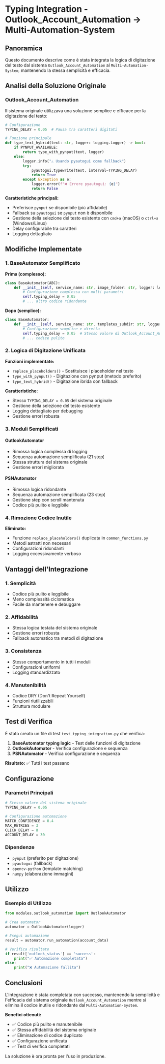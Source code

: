 # Typing Integration - Outlook_Account_Automation → Multi-Automation-System

## Panoramica

Questo documento descrive come è stata integrata la logica di digitazione del testo dal sistema `Outlook_Account_Automation` al `Multi-Automation-System`, mantenendo la stessa semplicità e efficacia.

## Analisi della Soluzione Originale

### Outlook_Account_Automation
Il sistema originale utilizzava una soluzione semplice e efficace per la digitazione del testo:

```python
# Configurazione
TYPING_DELAY = 0.05  # Pausa tra caratteri digitati

# Funzione principale
def type_text_hybrid(text: str, logger: logging.Logger) -> bool:
    if PYNPUT_AVAILABLE:
        return type_with_pynput(text, logger)
    else:
        logger.info("⚠️ Usando pyautogui come fallback")
        try:
            pyautogui.typewrite(text, interval=TYPING_DELAY)
            return True
        except Exception as e:
            logger.error(f"❌ Errore pyautogui: {e}")
            return False
```

**Caratteristiche principali:**
- Preferisce `pynput` se disponibile (più affidabile)
- Fallback su `pyautogui` se `pynput` non è disponibile
- Gestione della selezione del testo esistente con `cmd+a` (macOS) o `ctrl+a` (Windows/Linux)
- Delay configurabile tra caratteri
- Logging dettagliato

## Modifiche Implementate

### 1. BaseAutomator Semplificato

**Prima (complesso):**
```python
class BaseAutomator(ABC):
    def __init__(self, service_name: str, image_folder: str, logger: logging.Logger = None):
        # Configurazione complessa con molti parametri
        self.typing_delay = 0.05
        # ... altro codice ridondante
```

**Dopo (semplice):**
```python
class BaseAutomator:
    def __init__(self, service_name: str, templates_subdir: str, logger: logging.Logger = None):
        # Configurazione semplice e diretta
        self.typing_delay = 0.05  # Stesso valore di Outlook_Account_Automation
        # ... codice pulito
```

### 2. Logica di Digitazione Unificata

**Funzioni implementate:**
- `replace_placeholders()` - Sostituisce i placeholder nel testo
- `type_with_pynput()` - Digitazione con pynput (metodo preferito)
- `type_text_hybrid()` - Digitazione ibrida con fallback

**Caratteristiche:**
- Stesso `TYPING_DELAY = 0.05` del sistema originale
- Gestione della selezione del testo esistente
- Logging dettagliato per debugging
- Gestione errori robusta

### 3. Moduli Semplificati

#### OutlookAutomator
- Rimossa logica complessa di logging
- Sequenza automazione semplificata (21 step)
- Stessa struttura del sistema originale
- Gestione errori migliorata

#### PSNAutomator
- Rimossa logica ridondante
- Sequenza automazione semplificata (23 step)
- Gestione step con scroll mantenuta
- Codice più pulito e leggibile

### 4. Rimozione Codice Inutile

**Eliminato:**
- Funzione `replace_placeholders()` duplicata in `common_functions.py`
- Metodi astratti non necessari
- Configurazioni ridondanti
- Logging eccessivamente verboso

## Vantaggi dell'Integrazione

### 1. **Semplicità**
- Codice più pulito e leggibile
- Meno complessità ciclomatica
- Facile da mantenere e debuggare

### 2. **Affidabilità**
- Stessa logica testata del sistema originale
- Gestione errori robusta
- Fallback automatico tra metodi di digitazione

### 3. **Consistenza**
- Stesso comportamento in tutti i moduli
- Configurazioni uniformi
- Logging standardizzato

### 4. **Manutenibilità**
- Codice DRY (Don't Repeat Yourself)
- Funzioni riutilizzabili
- Struttura modulare

## Test di Verifica

È stato creato un file di test `test_typing_integration.py` che verifica:

1. **BaseAutomator typing logic** - Test delle funzioni di digitazione
2. **OutlookAutomator** - Verifica configurazione e sequenza
3. **PSNAutomator** - Verifica configurazione e sequenza

**Risultato:** ✅ Tutti i test passano

## Configurazione

### Parametri Principali
```python
# Stesso valore del sistema originale
TYPING_DELAY = 0.05

# Configurazione automazione
MATCH_CONFIDENCE = 0.4
MAX_RETRIES = 3
CLICK_DELAY = 8
ACCOUNT_DELAY = 30
```

### Dipendenze
- `pynput` (preferito per digitazione)
- `pyautogui` (fallback)
- `opencv-python` (template matching)
- `numpy` (elaborazione immagini)

## Utilizzo

### Esempio di Utilizzo
```python
from modules.outlook_automation import OutlookAutomator

# Crea automator
automator = OutlookAutomator(logger)

# Esegui automazione
result = automator.run_automation(account_data)

# Verifica risultato
if result['outlook_status'] == 'success':
    print("✅ Automazione completata")
else:
    print("❌ Automazione fallita")
```

## Conclusioni

L'integrazione è stata completata con successo, mantenendo la semplicità e l'efficacia del sistema originale `Outlook_Account_Automation` mentre si elimina il codice inutile e ridondante dal `Multi-Automation-System`.

**Benefici ottenuti:**
- ✅ Codice più pulito e manutenibile
- ✅ Stessa affidabilità del sistema originale
- ✅ Eliminazione di codice duplicato
- ✅ Configurazione unificata
- ✅ Test di verifica completati

La soluzione è ora pronta per l'uso in produzione. 